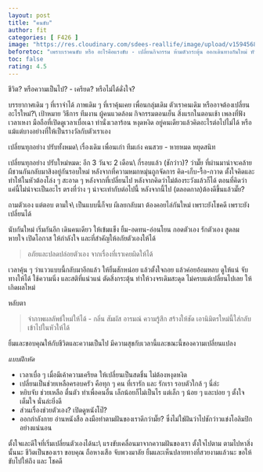 ```yaml
---
layout: post
title: "คนขับ"
author: fit
categories: [ F426 ]
image: "https://res.cloudinary.com/sdees-reallife/image/upload/v1594568170/1473257973974.jpg"
beforetoc: "เพราะเราคนขับ หรือ อะไรคือแรงขับ - เปลี่ยนกิจกรรม ห้ามตัวกระตุ้น ออกเดินทางกันใหม่ หันหลังให้ความหมกหมุ่น"
toc: false
rating: 4.5
---
```

ชีวิต? หรือความเป็นไป? - เครียด? หรือไม่ได้ดั่งใจ?

บรรยากาศเดิม ๆ ที่เราจำได้ ภาพเดิม ๆ ที่เราคุ้นเคย เพื่อนกลุ่มเดิม ตัวเราคนเดิม หรืออาจต้องเปลี่ยนอะไรใหม่?\\
เป้าหมาย วิธีการ ทีมงาน ผู้คนแวดล้อม กิจกรรมตอนเย็น สิ่งแรกในตอนเช้า เพลงที่ฟังเวลาเหงา มือถือที่เปิดดูเวลาเบื่อเฉา ท่านั่งเวลาร้อน หงุดหงิด อยู่คนเดียวแล้วคิดอะไรต่อไปไม่ได้ หรือแม้แต่บางอย่างที่ให้เป็นรางวัลกับตัวเราเอง

เปลี่ยนทุกอย่าง ปรับทั้งหมด\\
เรื่องเดิม เพื่อนเก่า ทีมเก่ง คนสวย - หายหมด หยุดสนิท

เปลี่ยนทุกอย่าง ปรับใหม่หมด: อีก 3 วันจะ 2 เดือน\\
กี่รอบแล้ว (ชักว่าว)? ว่ามั๊ย ที่ผ่านมาน่าจะคล้ายผีชวนกันกลับมาสิงอยู่กันรอบใหม่ หลังจากที่ความหมกหมุ่นถูกจัดการ คิด-เก็บ-รื้อ-กวาด ตั้งใจคิดและทำให้ในหัวต้องโล่ง ๆ สะอาด ๆ หลังจากที่เปลี่ยนไป หลังจากคิดว่าไม่ต้องระวังแล้วก็ได้ ตอนที่คิดว่า แค่นี้ไม่น่าจะเป็นอะไร ตรงที่ว่าง ๆ น่าจะเท่ากับต่อไปนี้ หลังจากนี้ไป (ตลอดกาล)ต้องดีขึ้นแล้วมั๊ย?

ถามตัวเอง แต่ตอบ ตามใจ\\
เป็นแบบนี้ก็จบ ผีเลยกลับมา ต้องคอยไล่กันใหม่ เพราะยังโชคดี เพราะยังเปลี่ยนได้

นับกันใหม่ เริ่มกันอีก เดินคนเดียว ให้เข้มแข็ง ยิ้ม-อดทน-อ่อนโยน กอดตัวเอง รักตัวเอง สูดลมหายใจ เปิดโอกาส ให้กำลังใจ และที่สำคัญให้อภัยตัวเองให้ได้

> อภัยและปลดปล่อยตัวเอง จากเรื่องที่เราเคยผิดให้ได้

เวลาคุ้น ๆ ว่าแววแบบนี้กลับมาอีกแล้ว ให้ยิ้มสักหน่อย แล้วตั้งใจถอย แล้วค่อยอ้อมหลบ ดูให้แน่ จับทางให้ได้ ใช้ความนิ่ง และสติที่แน่วแน่ ตัดสิ่งกระตุ้น ทำให้วงจรเดิมสะดุด ไม่ครบแต่เปลี่ยนไปเลย ให้เกิดผลใหม่

หลับตา

> จำภาพผลลัพธ์ใหม่ให้ได้ - กลิ่น สัมผัส อารมณ์ ความรู้สึก สร้างให้ชัด เอานิมิตรใหม่นี้ใส่กลับเข้าไปในหัวให้ได้

ยิ้มและขอบคุณให้กับชีวิตและความเป็นไป มีความสุขกับเวลานี้และขณะนี้ของความเปลี่ยนแปลง

*แบบฝึกหัด*
- เวลาเบื่อ ๆ เมื่อมีเค้าความเครียด ให้เปลี่ยนเป็นสดชื่น ไม่ต้องหงุดหงิด
- เปลี่ยนเป็นช่วยเหลือครอบครัว คือทุก ๆ คน ที่เรารัก และ รักเรา รอบตัวใกล้ ๆ นี่ล่ะ
- หยิบจับ ช่วยเหลือ ตื่นตัว ทำเพื่อคนอื่น เล็กน้อยก็ไม่เป็นไร แต่เล็ก ๆ น้อย ๆ และบ่อย ๆ ตั้งใจ เต็มใจ นั่นล่ะยิ่งดี
- ส่วนเรื่องช่วยตัวเอง? เปิดดูหนังโป๊?
- ออกกำลังกาย อ่านหนังสือ ลงมือทำตามฝันของเราดีกว่ามั๊ย? ซึ่งไม่ใช่ฝันว่าไปชักว่าวแข่งโอลิมปิกอย่างแน่นอน

ตั้งใจและดีใจที่เริ่มเปลี่ยนตัวเองได้นะ\\
แรงขับเคลื่อนมาจากความฝันของเรา ตั้งใจไปตาม ตามไปหาสิ่งนั้นนะ ชีวิตเป็นของเรา ขอบคุณ ถือหางเสือ จับพวงมาลัย ยิ้มและเห็นปลายทางที่สวยงามแล้วนะ ขอให้ขับไปให้ถึง และ โชคดี
